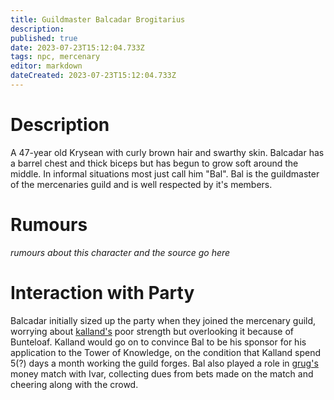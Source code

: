 ```yaml
---
title: Guildmaster Balcadar Brogitarius
description: 
published: true
date: 2023-07-23T15:12:04.733Z
tags: npc, mercenary
editor: markdown
dateCreated: 2023-07-23T15:12:04.733Z
---
```


# Description
A 47-year old Krysean with curly brown hair and swarthy skin. Balcadar has a barrel chest and thick biceps but has begun to grow soft around the middle. In informal situations most just call him "Bal". Bal is the guildmaster of the mercenaries guild and is well respected by it's members.

# Rumours
*rumours about this character and the source go here*

# Interaction with Party
Balcadar initially sized up the party when they joined the mercenary guild, worrying about [kalland's](/player_characters/kalland) poor strength but overlooking it because of Bunteloaf. Kalland would go on to convince Bal to be his sponsor for his application to the Tower of Knowledge, on the condition that Kalland spend 5(?) days a month working the guild forges. 
Bal also played a role in [grug's](/player_characters/grug) money match with Ivar, collecting dues from bets made on the match and cheering along with the crowd.